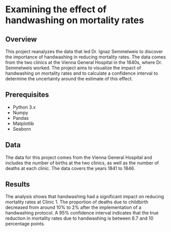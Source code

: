 # Examining the effect of handwashing on mortality rates
## Overview
This project reanalyzes the data that led Dr. Ignaz Semmelweis to discover the importance of handwashing in reducing mortality rates. The data comes from the two clinics at the Vienna General Hospital in the 1840s, where Dr. Semmelweis worked. The project aims to visualize the impact of handwashing on mortality rates and to calculate a confidence interval to determine the uncertainty around the estimate of this effect.

## Prerequisites
- Python 3.x
- Numpy
- Pandas
- Matplotlib
- Seaborn

## Data
The data for this project comes from the Vienna General Hospital and includes the number of births at the two clinics, as well as the number of deaths at each clinic. The data covers the years 1841 to 1846.

## Results
The analysis shows that handwashing had a significant impact on reducing mortality rates at Clinic 1. The proportion of deaths due to childbirth decreased from around 10% to 2% after the implementation of a handwashing protocol. A 95% confidence interval indicates that the true reduction in mortality rates due to handwashing is between 6.7 and 10 percentage points.



